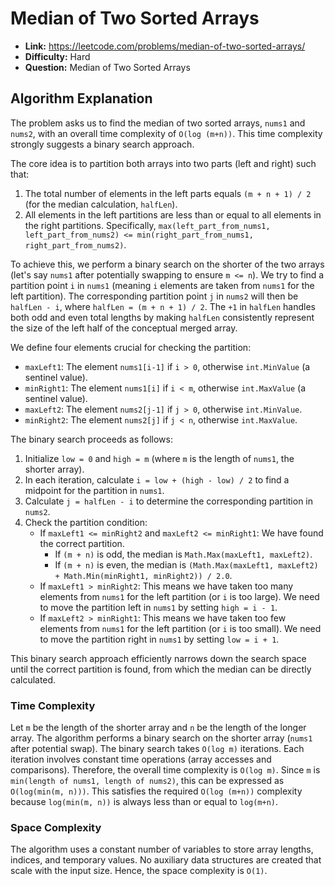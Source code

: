 # Median of Two Sorted Arrays
*   **Link:** https://leetcode.com/problems/median-of-two-sorted-arrays/
*   **Difficulty:** Hard
*   **Question:** Median of Two Sorted Arrays

## Algorithm Explanation
The problem asks us to find the median of two sorted arrays, `nums1` and `nums2`, with an overall time complexity of `O(log (m+n))`. This time complexity strongly suggests a binary search approach.

The core idea is to partition both arrays into two parts (left and right) such that:
1.  The total number of elements in the left parts equals `(m + n + 1) / 2` (for the median calculation, `halfLen`).
2.  All elements in the left partitions are less than or equal to all elements in the right partitions. Specifically, `max(left_part_from_nums1, left_part_from_nums2) <= min(right_part_from_nums1, right_part_from_nums2)`.

To achieve this, we perform a binary search on the shorter of the two arrays (let's say `nums1` after potentially swapping to ensure `m <= n`). We try to find a partition point `i` in `nums1` (meaning `i` elements are taken from `nums1` for the left partition). The corresponding partition point `j` in `nums2` will then be `halfLen - i`, where `halfLen = (m + n + 1) / 2`. The `+1` in `halfLen` handles both odd and even total lengths by making `halfLen` consistently represent the size of the left half of the conceptual merged array.

We define four elements crucial for checking the partition:
*   `maxLeft1`: The element `nums1[i-1]` if `i > 0`, otherwise `int.MinValue` (a sentinel value).
*   `minRight1`: The element `nums1[i]` if `i < m`, otherwise `int.MaxValue` (a sentinel value).
*   `maxLeft2`: The element `nums2[j-1]` if `j > 0`, otherwise `int.MinValue`.
*   `minRight2`: The element `nums2[j]` if `j < n`, otherwise `int.MaxValue`.

The binary search proceeds as follows:
1.  Initialize `low = 0` and `high = m` (where `m` is the length of `nums1`, the shorter array).
2.  In each iteration, calculate `i = low + (high - low) / 2` to find a midpoint for the partition in `nums1`.
3.  Calculate `j = halfLen - i` to determine the corresponding partition in `nums2`.
4.  Check the partition condition:
    *   If `maxLeft1 <= minRight2` and `maxLeft2 <= minRight1`: We have found the correct partition.
        *   If `(m + n)` is odd, the median is `Math.Max(maxLeft1, maxLeft2)`.
        *   If `(m + n)` is even, the median is `(Math.Max(maxLeft1, maxLeft2) + Math.Min(minRight1, minRight2)) / 2.0`.
    *   If `maxLeft1 > minRight2`: This means we have taken too many elements from `nums1` for the left partition (or `i` is too large). We need to move the partition left in `nums1` by setting `high = i - 1`.
    *   If `maxLeft2 > minRight1`: This means we have taken too few elements from `nums1` for the left partition (or `i` is too small). We need to move the partition right in `nums1` by setting `low = i + 1`.

This binary search approach efficiently narrows down the search space until the correct partition is found, from which the median can be directly calculated.

### Time Complexity
Let `m` be the length of the shorter array and `n` be the length of the longer array. The algorithm performs a binary search on the shorter array (`nums1` after potential swap). The binary search takes `O(log m)` iterations. Each iteration involves constant time operations (array accesses and comparisons). Therefore, the overall time complexity is `O(log m)`. Since `m` is `min(length of nums1, length of nums2)`, this can be expressed as `O(log(min(m, n)))`. This satisfies the required `O(log (m+n))` complexity because `log(min(m, n))` is always less than or equal to `log(m+n)`.

### Space Complexity
The algorithm uses a constant number of variables to store array lengths, indices, and temporary values. No auxiliary data structures are created that scale with the input size. Hence, the space complexity is `O(1)`.